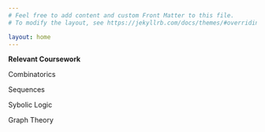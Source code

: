 ```yaml
---
# Feel free to add content and custom Front Matter to this file.
# To modify the layout, see https://jekyllrb.com/docs/themes/#overriding-theme-defaults

layout: home
---
```


**Relevant Coursework**

Combinatorics

Sequences

Sybolic Logic

Graph Theory

